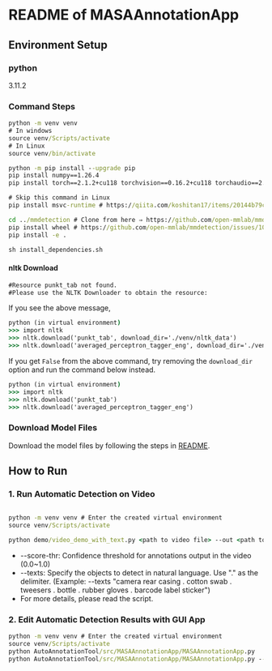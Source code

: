# README of MASAAnnotationApp

## Environment Setup

### python

3.11.2

### Command Steps

```cmd
python -m venv venv
# In windows
source venv/Scripts/activate 
# In Linux
source venv/bin/activate 

python -m pip install --upgrade pip
pip install numpy==1.26.4
pip install torch==2.1.2+cu118 torchvision==0.16.2+cu118 torchaudio==2.1.2 --index-url https://download.pytorch.org/whl/cu118

# Skip this command in Linux
pip install msvc-runtime # https://qiita.com/koshitan17/items/20144b79c8905fb19e88 

cd ../mmdetection # Clone from here ⇒ https://github.com/open-mmlab/mmdetection/tree/v3.3.0
pip install wheel # https://github.com/open-mmlab/mmdetection/issues/10665#issuecomment-1757209752
pip install -e .

sh install_dependencies.sh
```

#### nltk Download

```cmd
#Resource punkt_tab not found.
#Please use the NLTK Downloader to obtain the resource:
```

If you see the above message,

```cmd
python (in virtual environment)
>>> import nltk
>>> nltk.download('punkt_tab', download_dir='./venv/nltk_data')
>>> nltk.download('averaged_perceptron_tagger_eng', download_dir='./venv/nltk_data')
```
If you get `False` from the above command, try removing the `download_dir` option and run the command below instead.
```cmd
python (in virtual environment)
>>> import nltk
>>> nltk.download('punkt_tab')
>>> nltk.download('averaged_perceptron_tagger_eng')
```

### Download Model Files

Download the model files by following the steps in [README](../README.md#preparation).

## How to Run

### 1. Run Automatic Detection on Video

```cmd

python -m venv venv # Enter the created virtual environment
source venv/Scripts/activate

python demo/video_demo_with_text.py <path to video file> --out <path to output video for checking detection results> --masa_config configs/masa-gdino/masa_gdino_swinb_inference.py --masa_checkpoint saved_models/masa_models/gdino_masa.pth --score-thr 0.2 --unified --show_fps --texts "camera rear casing . cotton swab . tweesers . bottle . rubber gloves . barcode label sticker" --json_out <path to output json file for detection results (used in GUI app)>
```

* --score-thr: Confidence threshold for annotations output in the video (0.0~1.0)
* --texts: Specify the objects to detect in natural language. Use "." as the delimiter. (Example: --texts "camera rear casing . cotton swab . tweesers . bottle . rubber gloves . barcode label sticker")
* For more details, please read the script.

### 2. Edit Automatic Detection Results with GUI App

```cmd
python -m venv venv # Enter the created virtual environment
source venv/Scripts/activate
python AutoAnnotationTool/src/MASAAnnotationApp/MASAAnnotationApp.py
python AutoAnnotationTool/src/MASAAnnotationApp/MASAAnnotationApp.py --video AutoAnnotationTool/sample/H1125060570339_2025-06-05_10-52-51_2.mp4 --json AutoAnnotationTool/sample/H1125060570339_2025-06-05_10-52-51_2_outputs.json # You can load files at startup by specifying arguments
